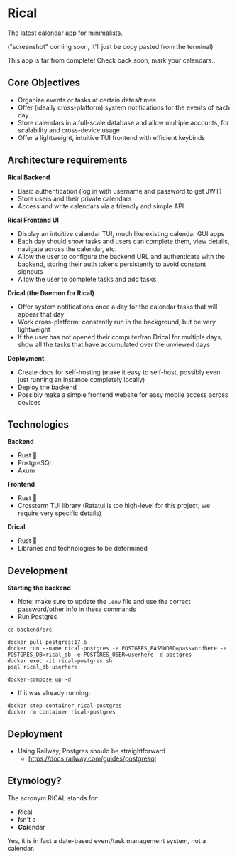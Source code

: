 # Rical

The latest calendar app for minimalists.

("screenshot" coming soon, it'll just be copy pasted from the terminal)

This app is far from complete! Check back soon, mark your calendars...

## Core Objectives
- Organize events or tasks at certain dates/times
- Offer (ideally cross-platform) system notifications for the events of each day
- Store calendars in a full-scale database and allow multiple accounts, for scalability and cross-device usage
- Offer a lightweight, intuitive TUI frontend with efficient keybinds

## Architecture requirements
**Rical Backend**
- Basic authentication (log in with username and password to get JWT)
- Store users and their private calendars
- Access and write calendars via a friendly and simple API

**Rical Frontend UI**
- Display an intuitive calendar TUI, much like existing calendar GUI apps
- Each day should show tasks and users can complete them, view details, navigate across the calendar, etc.
- Allow the user to configure the backend URL and authenticate with the backend, storing their auth tokens persistently to avoid constant signouts
- Allow the user to complete tasks and add tasks

**Drical (the Daemon for Rical)**
- Offer system notifications once a day for the calendar tasks that will appear that day
- Work cross-platform; constantly run in the background, but be very lightweight
- If the user has not opened their computer/ran Drical for multiple days, show all the tasks that have accumulated over the unviewed days

**Deployment**
- Create docs for self-hosting (make it easy to self-host, possibly even just running an instance completely locally)
- Deploy the backend
- Possibly make a simple frontend website for easy mobile access across devices

## Technologies
**Backend**
- Rust 🦀
- PostgreSQL
- Axum

**Frontend**
- Rust 🦀
- Crossterm TUI library (Ratatui is too high-level for this project; we require very specific details)

**Drical**
- Rust 🦀
- Libraries and technologies to be determined

## Development
**Starting the backend**
- Note: make sure to update the `.env` file and use the correct password/other info in these commands
- Run Postgres
```
cd backend/src

docker pull postgres:17.6
docker run --name rical-postgres -e POSTGRES_PASSWORD=passwordhere -e POSTGRES_DB=rical_db -e POSTGRES_USER=userhere -d postgres
docker exec -it rical-postgres sh
psql rical_db userhere

docker-compose up -d
```
- If it was already running:
```
docker stop container rical-postgres
docker rm container rical-postgres
```

## Deployment
- Using Railway, Postgres should be straightforward
    - <https://docs.railway.com/guides/postgresql>

## Etymology?
The acronym RICAL stands for:
- ***R***ical
- ***I***sn't a
- ***Cal***endar

Yes, it is in fact a date-based event/task management system, not a calendar.
